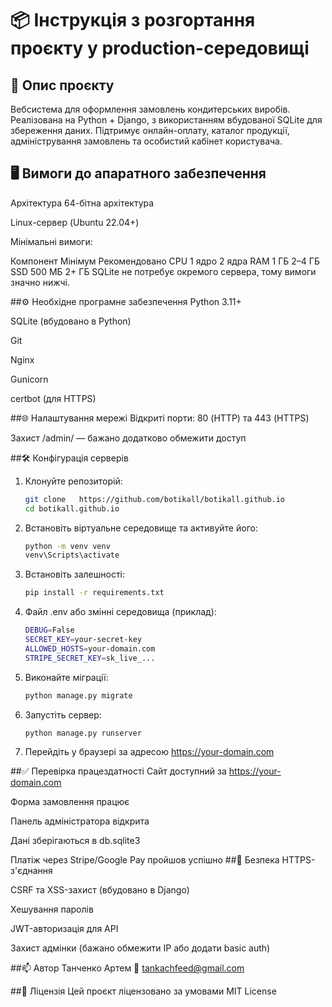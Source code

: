 # 📦 Інструкція з розгортання проєкту у production-середовищі

## 📄 Опис проєкту

Вебсистема для оформлення замовлень кондитерських виробів. Реалізована на Python + Django, з використанням вбудованої SQLite для збереження даних. Підтримує онлайн-оплату, каталог продукції, адміністрування замовлень та особистий кабінет користувача.

## 🖥 Вимоги до апаратного забезпечення

Архітектура
64-бітна архітектура

Linux-сервер (Ubuntu 22.04+)

Мінімальні вимоги:

Компонент	Мінімум	Рекомендовано
CPU	1 ядро	2 ядра
RAM	1 ГБ	2–4 ГБ
SSD	500 МБ	2+ ГБ
SQLite не потребує окремого сервера, тому вимоги значно нижчі.

##⚙ Необхідне програмне забезпечення
Python 3.11+

SQLite (вбудовано в Python)

Git

Nginx

Gunicorn

certbot (для HTTPS)

##🌐 Налаштування мережі
Відкриті порти: 80 (HTTP) та 443 (HTTPS)

Захист /admin/ — бажано додатково обмежити доступ

##🛠 Конфігурація серверів
1. Клонуйте репозиторій:
   ```bash
   git clone   https://github.com/botikall/botikall.github.io
   cd botikall.github.io
2. Встановіть віртуальне середовище та активуйте його:
   ```bash
   python -m venv venv
   venv\Scripts\activate 
4. Встановіть залешності:
   ```bash
   pip install -r requirements.txt
5. Файл .env або змінні середовища (приклад):
   ```bash
   DEBUG=False
   SECRET_KEY=your-secret-key
   ALLOWED_HOSTS=your-domain.com
   STRIPE_SECRET_KEY=sk_live_...
6. Виконайте міграції:
   ```bash
   python manage.py migrate
7. Запустіть сервер:
   ```bash
   python manage.py runserver
8. Перейдіть у браузері за адресою https://your-domain.com

##✅ Перевірка працездатності
Сайт доступний за https://your-domain.com

Форма замовлення працює

Панель адміністратора відкрита

Дані зберігаються в db.sqlite3

Платіж через Stripe/Google Pay пройшов успішно
##🔐 Безпека
HTTPS-з'єднання

CSRF та XSS-захист (вбудовано в Django)

Хешування паролів

JWT-авторизація для API

Захист адмінки (бажано обмежити IP або додати basic auth)

##📫 Автор
Танченко Артем
📧 tankachfeed@gmail.com

##📄 Ліцензія
Цей проєкт ліцензовано за умовами MIT License
